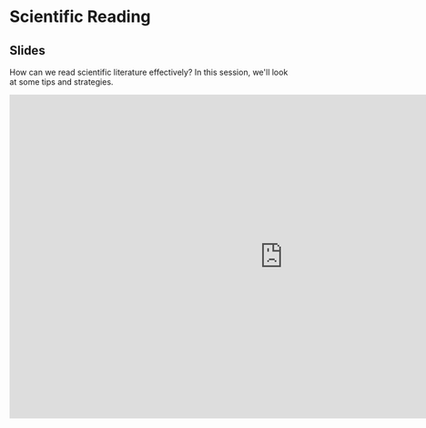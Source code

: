 # Scientific Reading

## Slides

How can we read scientific literature effectively? In this session, we'll look at some tips and strategies.

<iframe src="https://docs.google.com/presentation/d/e/2PACX-1vTKLuidW1cRJMOS03luAuFmzP5P921Kwx7rcJhDvxVlFTZJGjC5VnDybGQYrOcUZYceNSHFpqHbI6UN/embed?start=false&loop=false&delayms=60000" frameborder="0" width="960" height="569" allowfullscreen="true" mozallowfullscreen="true" webkitallowfullscreen="true"></iframe>